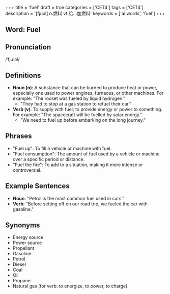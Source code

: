 +++
title = 'fuel'
draft = true
categories = ['CET4']
tags = ['CET4']
description = '[fjuəl] n.燃料 vt.给…加燃料'
keywords = ['ai words', 'fuel']
+++

## Word: Fuel

## Pronunciation
/ˈfjuːəl/

## Definitions
- **Noun (n)**: A substance that can be burned to produce heat or power, especially one used to power engines, furnaces, or other machines. For example: "The rocket was fueled by liquid hydrogen."
  - "They had to stop at a gas station to refuel their car."
- **Verb (v)**: To supply with fuel; to provide energy or power to something. For example: "The spacecraft will be fuelled by solar energy."
  - "We need to fuel up before embarking on the long journey."

## Phrases
- "Fuel up": To fill a vehicle or machine with fuel.
- "Fuel consumption": The amount of fuel used by a vehicle or machine over a specific period or distance.
- "Fuel the fire": To add to a situation, making it more intense or controversial.

## Example Sentences
- **Noun**: "Petrol is the most common fuel used in cars."
- **Verb**: "Before setting off on our road trip, we fueled the car with gasoline."

## Synonyms
- Energy source
- Power source
- Propellant
- Gasoline
- Petrol
- Diesel
- Coal
- Oil
- Propane
- Natural gas (for verb: to energize, to power, to charge)
